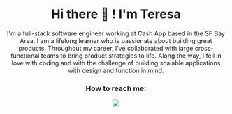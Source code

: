 <h1 align='center'>
  Hi there 👋 ! I'm Teresa
</h1>

<p align='center'>
I'm a full-stack software engineer working at Cash App based in the SF Bay Area. I am a lifelong learner who is passionate about building great products. Throughout my career, I’ve collaborated with large cross-functional teams to bring product strategies to life. Along the way, I fell in love with coding and with the challenge of building scalable applications with design and function in mind. 
</p>

<h3 align='center'>
  How to reach me:
</h3>
<p align='center'>
  <a href="https://www.linkedin.com/in/teresa-lew/">
    <img src="https://img.shields.io/badge/linkedin-%230077B5.svg?&style=for-the-badge&logo=linkedin&logoColor=white" />
  </a>
</p> 

	
